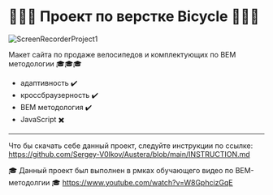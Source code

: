 # :evergreen_tree::bicyclist::deciduous_tree: Проект по верстке Bicycle :evergreen_tree::bicyclist::deciduous_tree:

![ScreenRecorderProject1](https://github.com/user-attachments/assets/a6bf2832-c1b0-46a1-9dac-3f3f3db7cedd)

Макет сайта по продаже велосипедов и комплектующих по BEM методологии :mortar_board::mortar_board::mortar_board:

- адаптивность :heavy_check_mark:
- кроссбраузерность :heavy_check_mark:
- BEM методология :heavy_check_mark:
- JavaScript :heavy_multiplication_x:
---
Что бы скачать себе данный проект, следуйте инструкции по ссылке:
https://github.com/Sergey-V0lkov/Austera/blob/main/INSTRUCTION.md




:mortar_board: Данный проект был выполнен в рмках обучающего видео по BEM-методолгии :mortar_board:
https://www.youtube.com/watch?v=W8GphcizGqE
